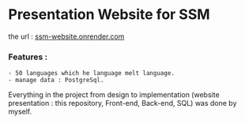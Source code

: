 # Presentation Website for SSM 

the url : [ssm-website.onrender.com](https://ssm-website.onrender.com)

### Features :
```
- 50 languages which he language melt language.
- manage data : PostgreSql.
```
Everything in the project from design to implementation (website presentation : this repository, Front-end, Back-end, SQL) was done by myself.
